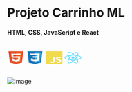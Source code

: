<h1>Projeto Carrinho ML</h1>

<h4>HTML, CSS, JavaScript e React</h4>

  <div style="display: inline_block"><br>
  <img align="center" alt="Jaqueline-HTML" height="30" width="40" src="https://raw.githubusercontent.com/devicons/devicon/master/icons/html5/html5-original.svg">
  <img align="center" alt="Jaqueline-CSS" height="30" width="40" src="https://raw.githubusercontent.com/devicons/devicon/master/icons/css3/css3-original.svg">
  <img align="center" alt="Jaqueline-Js" height="30" width="40" src="https://raw.githubusercontent.com/devicons/devicon/master/icons/javascript/javascript-plain.svg">
  <img align="center" alt="Jaqueline-React" height="30" width="40" src="https://raw.githubusercontent.com/devicons/devicon/master/icons/react/react-original.svg">
</div> <br>

![image](https://github.com/jaquelinevrg/Cart/assets/86803148/6a5eae65-3318-4bef-9fc3-9e6e0905587b)
